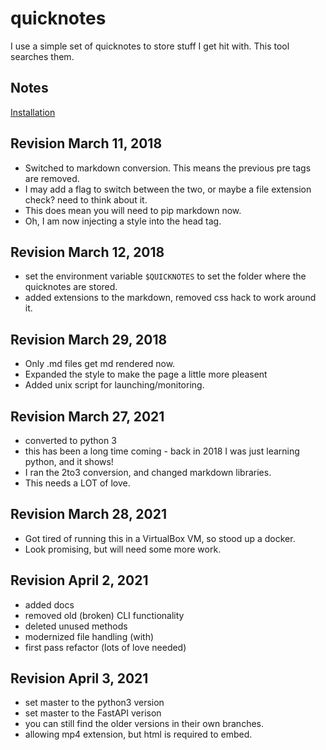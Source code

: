 
# quicknotes
I use a simple set of quicknotes to store stuff I get hit with. This tool searches them.

## Notes

[Installation](./docs/000_Welcome_to_Quicknotes.md)

## Revision March 11, 2018
* Switched to markdown conversion. This means the previous pre tags are removed.
* I may add a flag to switch between the two, or maybe a file extension check? need to think about it.
* This does mean you will need to pip markdown now.
* Oh, I am now injecting a style into the head tag.

## Revision March 12, 2018
* set the environment variable `$QUICKNOTES` to set the folder where the quicknotes are stored.
* added extensions to the markdown, removed css hack to work around it.

## Revision March 29, 2018
* Only .md files get md rendered now.
* Expanded the style to make the page a little more pleasent
* Added unix script for launching/monitoring.

## Revision March 27, 2021
* converted to python 3
* this has been a long time coming - back in 2018 I was just learning python, and it shows! 
* I ran the 2to3 conversion, and changed markdown libraries. 
* This needs a LOT of love.

## Revision March 28, 2021
* Got tired of running this in a VirtualBox VM, so stood up a docker.
* Look promising, but will need some more work.

## Revision April 2, 2021
* added docs
* removed old (broken) CLI functionality
* deleted unused methods
* modernized file handling (with)
* first pass refactor (lots of love needed)

## Revision April 3, 2021
* set master to the python3 version
* set master to the FastAPI verison
* you can still find the older versions in their own branches. 
* allowing mp4 extension, but html is required to embed.
